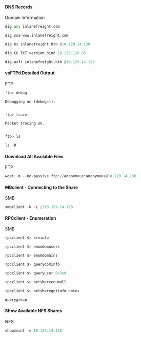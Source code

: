 #### DNS Records

Domain Information

```python
dig any inlanefreight.com

dig soa www.inlanefreight.com

dig ns inlanefreight.htb @10.129.14.128

dig CH TXT version.bind 10.129.120.85

dig axfr inlanefreight.htb @10.129.14.128

```

#### vsFTPd Detailed Output

FTP

```python
ftp> debug

Debugging on (debug=1).


ftp> trace

Packet tracing on.


ftp> ls

ls -R
```

#### Download All Available Files

FTP

```python
wget -m --no-passive ftp://anonymous:anonymous@10.129.14.136
```

#### MBclient - Connecting to the Share

SMB

```python
smbclient -N -L //10.129.14.128
```

#### RPCclient - Enumeration

SMB

```python
rpcclient $> srvinfo

rpcclient $> enumdomusers

rpcclient $> enumdomains

rpcclient $> querydominfo

rpcclient $> queryuser 0x3e9

rpcclient $> netshareenumall

rpcclient $> netsharegetinfo notes

querygroup 
```

#### Show Available NFS Shares

NFS

```python
showmount -e 10.129.14.128
```

